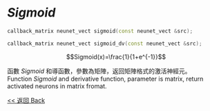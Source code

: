 # $Sigmoid$

```c++
callback_matrix neunet_vect sigmoid(const neunet_vect &src);

callback_matrix neunet_vect sigmoid_dv(const neunet_vect &src);
```

$$Sigmoid(x)=\frac{1}{1+e^{-1}}$$

函數 $Sigmoid$ 和導函數，參數為矩陣，返回矩陣格式的激活神經元。\
Function $Sigmoid$ and derivative function, parameter is matrix, return activated neurons in matrix fromat.

[<< 返回 Back](cover.md)
